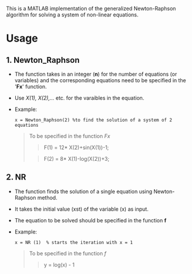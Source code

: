 This is a MATLAB implementation of the generalized Newton-Raphson algorithm for solving a system of non-linear equations.

# Usage
## 1. Newton_Raphson
* The function takes in an integer (**n**) for the number of equations (or variables) and the corresponding equations need to be specified in the '**Fx**' function.
* Use *X(1), X(2),...* etc. for the varaibles in the equation.
* Example:

      x = Newton_Raphson(2) %to find the solution of a system of 2 equations
    >To be specified in the function *Fx*
    >
    >> F(1) = 12* X(2)+sin(X(1))-1;
    >
    >> F(2) = 8* X(1)-log(X(2))+3;

## 2. NR
* The function finds the solution of a single equation using Newton-Raphson method.
* It takes the initial value (xst) of the variable (x) as input.
* The equation to be solved should be specified in the function **f**
* Example:

      x = NR (1)  % starts the iteration with x = 1
     > To be specified in the function *f*
     >
     >> y = log(x) - 1 
